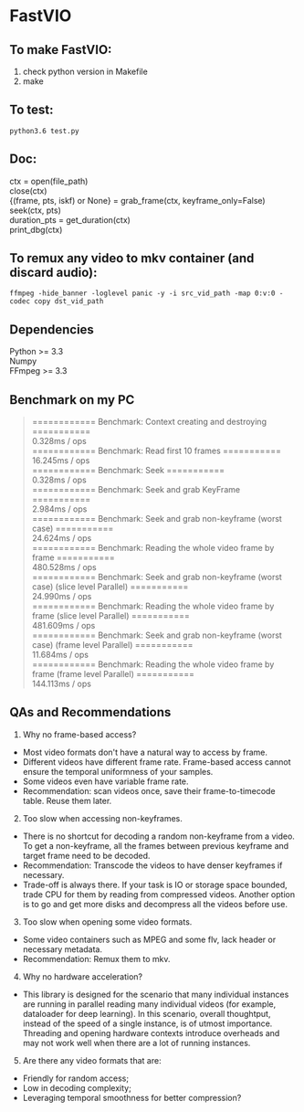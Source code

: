 # FastVIO

## To make FastVIO:
1. check python version in Makefile
2. make

## To test:
`python3.6 test.py`

## Doc:

ctx = open(file_path)  
close(ctx)  
{(frame, pts, iskf) or None} = grab\_frame(ctx, keyframe\_only=False)  
seek(ctx, pts)  
duration_pts = get\_duration(ctx)  
print_dbg(ctx)  


## To remux any video to mkv container (and discard audio):
`ffmpeg -hide_banner -loglevel panic -y -i src_vid_path -map 0:v:0 -codec copy dst_vid_path`

## Dependencies
Python >= 3.3  
Numpy  
FFmpeg >= 3.3  

## Benchmark on my PC
> ============ Benchmark: Context creating and destroying ===========  
> 0.328ms / ops  
> ============ Benchmark: Read first 10 frames ===========  
> 16.245ms / ops  
> ============ Benchmark: Seek ===========  
> 0.328ms / ops  
> ============ Benchmark: Seek and grab KeyFrame ===========  
> 2.984ms / ops  
> ============ Benchmark: Seek and grab non-keyframe (worst case) ===========  
> 24.624ms / ops  
> ============ Benchmark: Reading the whole video frame by frame ===========  
> 480.528ms / ops  
> ============ Benchmark: Seek and grab non-keyframe (worst case) (slice level Parallel) ===========  
> 24.990ms / ops  
> ============ Benchmark: Reading the whole video frame by frame (slice level Parallel) ===========  
> 481.609ms / ops  
> ============ Benchmark: Seek and grab non-keyframe (worst case) (frame level Parallel) ===========  
> 11.684ms / ops  
> ============ Benchmark: Reading the whole video frame by frame (frame level Parallel) ===========  
> 144.113ms / ops  

## QAs and Recommendations
1. Why no frame-based access?
  * Most video formats don't have a natural way to access by frame.
  * Different videos have different frame rate. Frame-based access cannot ensure the temporal uniformness of your samples.
  * Some videos even have variable frame rate.
  * Recommendation: scan videos once, save their frame-to-timecode table. Reuse them later.
2. Too slow when accessing non-keyframes.
  * There is no shortcut for decoding a random non-keyframe from a video. To get a non-keyframe, all the frames between previous keyframe and target frame need to be decoded.
  * Recommendation: Transcode the videos to have denser keyframes if necessary.
  * Trade-off is always there. If your task is IO or storage space bounded, trade CPU for them by reading from compressed videos. Another option is to go and get more disks and decompress all the videos before use.
3. Too slow when opening some video formats.
  * Some video containers such as MPEG and some flv, lack header or necessary metadata.
  * Recommendation: Remux them to mkv.
4. Why no hardware acceleration?
  * This library is designed for the scenario that many individual instances are running in parallel reading many individual videos (for example, dataloader for deep learning). In this scenario, overall thoughtput, instead of the speed of a single instance, is of utmost importance. Threading and opening hardware contexts introduce overheads and may not work well when there are a lot of running instances.
5. Are there any video formats that are:
  * Friendly for random access;
  * Low in decoding complexity;
  * Leveraging temporal smoothness for better compression?


